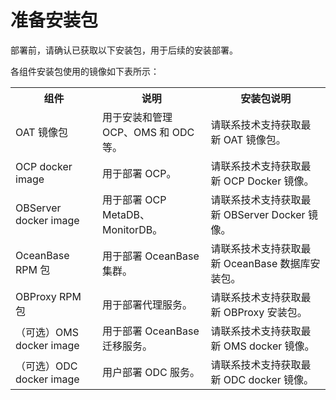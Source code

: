 # 准备安装包

部署前，请确认已获取以下安装包，用于后续的安装部署。

各组件安装包使用的镜像如下表所示：

<table>
   <tr>
       <th>组件</th>
       <th>说明</th>
       <th>安装包说明</th>
   </tr>
   <tr>
       <td>OAT 镜像包</td>
       <td>用于安装和管理 OCP、OMS 和 ODC 等。</td>
       <td>请联系技术支持获取最新 OAT 镜像包。</td>
   </tr>
   <tr>
       <td rowspan>OCP docker image</td>
       <td rowspan>用于部署 OCP。</td>
       <td>请联系技术支持获取最新 OCP Docker 镜像。</td>
   </tr>
   <tr>
       <td>OBServer docker image</td>
       <td>用于部署 OCP MetaDB、MonitorDB。</td>
       <td>请联系技术支持获取最新 OBServer Docker 镜像。</td>
   </tr>
   <tr>
   <tr>
       <td>OceanBase RPM 包</td>
       <td>用于部署 OceanBase 集群。</td>
       <td>请联系技术支持获取最新 OceanBase 数据库安装包。</td>
   </tr>
   <tr>
       <td>OBProxy RPM 包</td>
       <td>用于部署代理服务。</td>
       <td>请联系技术支持获取最新 OBProxy 安装包。</td>
   </tr>
   <tr>
       <td>（可选）OMS docker image</td>
       <td>用于部署 OceanBase 迁移服务。</td>
       <td>请联系技术支持获取最新 OMS docker 镜像。</td>
   </tr>
   <tr>
       <td>（可选）ODC docker image</td>
       <td>用户部署 ODC 服务。</td>
       <td>请联系技术支持获取最新 ODC docker 镜像。</td>
   </tr>
</table>
